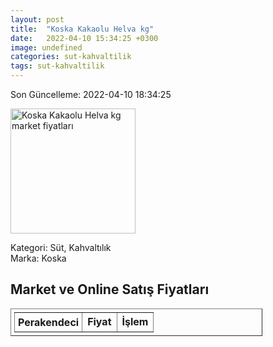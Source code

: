 ```yaml
---
layout: post
title:  "Koska Kakaolu Helva kg"
date:   2022-04-10 15:34:25 +0300
image: undefined
categories: sut-kahvaltilik
tags: sut-kahvaltilik
---
```


Son Güncelleme: 2022-04-10 18:34:25

<img src="undefined" width="200" alt="Koska Kakaolu Helva kg market fiyatları" />

Kategori: Süt, Kahvaltılık
<br />
Marka: Koska

<h2>Market ve Online Satış Fiyatları</h2>

<table border="1" style="padding: 5px;width:80%;">
  <tr>
    <td style="padding: 5px;"><strong>Perakendeci</strong></td>
    <td><strong>Fiyat</strong></td>
    <td><strong>İşlem</strong></td>
  </tr>
  
</table>
